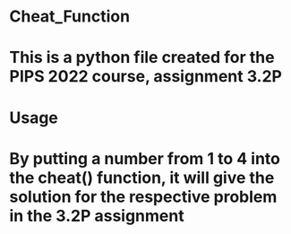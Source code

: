# Cheat_Function

# This is a python file created for the PIPS 2022 course, assignment 3.2P
# Usage
# By putting a number from 1 to 4 into the cheat() function, it will give the solution for the respective problem in the 3.2P assignment
